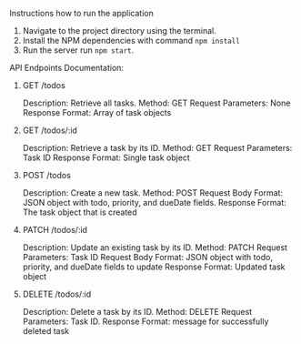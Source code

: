 Instructions how to run the application

1. Navigate to the project directory using the terminal.
2. Install the NPM dependencies with command `npm install`
3. Run the server run `npm start`.

API Endpoints Documentation:

1. GET /todos

   Description: Retrieve all tasks.
   Method: GET
   Request Parameters: None
   Response Format: Array of task objects

2. GET /todos/:id

   Description: Retrieve a task by its ID.
   Method: GET
   Request Parameters: Task ID
   Response Format: Single task object

3. POST /todos

   Description: Create a new task.
   Method: POST
   Request Body Format: JSON object with todo, priority, and dueDate fields.
   Response Format: The task object that is created

4. PATCH /todos/:id

   Description: Update an existing task by its ID.
   Method: PATCH
   Request Parameters: Task ID
   Request Body Format: JSON object with todo, priority, and dueDate fields to update
   Response Format: Updated task object

5. DELETE /todos/:id

   Description: Delete a task by its ID.
   Method: DELETE
   Request Parameters: Task ID.
   Response Format: message for successfully deleted task
